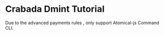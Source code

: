 # Crabada  Dmint Tutorial
Due to the advanced payments rules , only support Atomical-js Command CLI.
